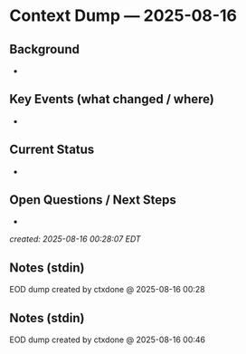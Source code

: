 # Context Dump — 2025-08-16

## Background
- 

## Key Events (what changed / where)
- 

## Current Status
- 

## Open Questions / Next Steps
- 

_created: 2025-08-16 00:28:07 EDT_

## Notes (stdin)
EOD dump created by ctxdone @ 2025-08-16 00:28

## Notes (stdin)
EOD dump created by ctxdone @ 2025-08-16 00:46
